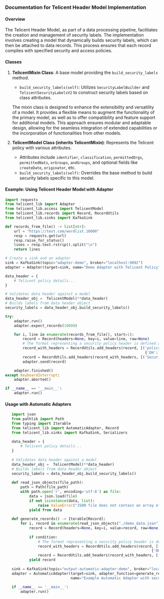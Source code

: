 ### Documentation for Telicent Header Model Implementation

#### Overview

The Telicent Header Model, as part of a data processing pipeline, facilitates the creation and management of security labels. 
The implementation involves creating a model that dynamically builds 
security labels, which can then be attached to data records. This process ensures that each record complies with specified 
security and access policies.

#### Classes 

1. **TelicentMixin Class**: A base model providing the `build_security_labels` method.
   - `build_security_labels(self)`: Utilizes `SecurityLabelBuilder` and `TelicentSecurityLabelsV2` to construct security labels based on class attributes.
    
   The mixin class is designed to enhance the extensibility and versatility of a model. It provides a flexible means to 
   augment the functionality of the primary model, as well as to offer compatibility and feature support for additional models. 
   This approach ensures modular and adaptable design, allowing for the seamless integration of extended capabilities or the incorporation of functionalities from other models.


2. **TelicentModel Class (inherits TelicentMixin)**: Represents the Telicent policy with various attributes.
   - Attributes include `identifier`, `classification`, `permittedOrgs`, `permittedNats`, `orGroups`, `andGroups`, and optional fields like `createDate`, `originator`, etc.
   - `build_security_labels(self)`: Overrides the base method to build security labels specific to this model.


#### Example: Using Telicent Header Model with Adapter

```python
import requests
from telicent_lib import Adapter
from telicent_lib.access import TelicentModel
from telicent_lib.records import Record, RecordUtils
from telicent_lib.sinks import KafkaSink

def records_from_file() -> list[str]:
    url = "https://test.com/wordlist.10000"
    resp = requests.get(url)
    resp.raise_for_status()
    lines = resp.text.rstrip().split("\n")
    return lines

# Create a sink and an adapter
sink = KafkaSink(topic="adapter-demo", broker="localhost:9092")
adapter = Adapter(target=sink, name="Demo Adapter with Telicent Policy", source_name="Word List MIT")

data_header = {
    # Telicent policy details...
}

# Validates data header against a model
data_header_obj =  TelicentModel(**data_header) 
# Builds labels from data header object
security_labels = data_header_obj.build_security_labels()

try:
    adapter.run()
    adapter.expect_records(10000)

    for i, line in enumerate(records_from_file(), start=1):
        record = Record(headers=None, key=i, value=line, raw=None)
        # The format representing a security policy header is defined at user discretion, code below is an example.
        record_with_headers = RecordUtils.add_headers(record, [('policyInformation', 
                                                                {'DH': data_header_obj.model_dump()})])
        record = RecordUtils.add_headers(record_with_headers, [('Security-Label', security_labels)])
        adapter.send(record)

    adapter.finished()
except KeyboardInterrupt:
    adapter.aborted()

if __name__ == '__main__':
    adapter.run()
```

#### Usage with Automatic Adapters

```python
   import json
   from pathlib import Path
   from typing import Iterable
   from telicent_lib import AutomaticAdapter, Record
   from telicent_lib.sinks import KafkaSink, Serializers
   
   data_header = {
       # Telicent policy details...
   }
  
   # Validates data header against a model
   data_header_obj =  TelicentModel(**data_header) 
   # Builds labels from data header object
   security_labels = data_header_obj.build_security_labels()
   
   def read_json_objects(file_path):
       path = Path(file_path)
       with path.open('r', encoding='utf-8') as file:
           data = json.load(file)
           if not isinstance(data, list):
               raise ValueError("JSON file does not contain an array of objects")
           yield from data
   
   def generate_records() -> Iterable[Record]:
       for i, record in enumerate(read_json_objects("./demo_data.json")):
           record = Record(headers=None, key=i, value=record, raw=None)
           
           if condition:
               # The format representing a security policy header is defined at user discretion, code below is an example.
               record_with_headers = RecordUtils.add_headers(record, [('policyInformation', 
                                                                   {'DH': data_header_obj.model_dump()})])
               record = RecordUtils.add_headers(record_with_headers, [('Security-Label', security_labels)])
           yield record
   
   sink = KafkaSink(topic="output-automatic-adapter-demo", broker="localhost:9092", value_serializer=Serializers.to_json)
   adapter = AutomaticAdapter(target=sink, adapter_function=generate_records,
                              name="Example Automatic Adapter with security policy", source_name="Some file")
   
   if __name__ == '__main__':
       adapter.run()
```